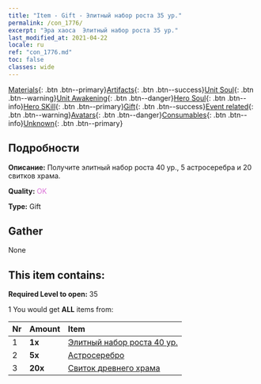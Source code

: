 ```yaml
---
title: "Item - Gift - Элитный набор роста 35 ур."
permalink: /con_1776/
excerpt: "Эра хаоса  Элитный набор роста 35 ур."
last_modified_at: 2021-04-22
locale: ru
ref: "con_1776.md"
toc: false
classes: wide
---
```

 [Materials](/ItemsRU/){: .btn .btn--primary}[Artifacts](/ItemsRU/Artifacts/){: .btn .btn--success}[Unit Soul](/ItemsRU/UnitSoul/){: .btn .btn--warning}[Unit Awakening](/ItemsRU/UnitAwakening/){: .btn .btn--danger}[Hero Soul](/ItemsRU/HeroSoul/){: .btn .btn--info}[Hero SKill](/ItemsRU/HeroSkill/){: .btn .btn--primary}[Gift](/ItemsRU/Gift/){: .btn .btn--success}[Event related](/ItemsRU/Events/){: .btn .btn--warning}[Avatars](/ItemsRU/Avatars/){: .btn .btn--danger}[Consumables](/ItemsRU/Consumables/){: .btn .btn--info}[Unknown](/ItemsRU/Unknown/){: .btn .btn--primary}

## Подробности
 **Описание:** Получите элитный набор роста 40 ур., 5 астросеребра и 20 свитков храма.

 **Quality:** <span style="color: #DA70D6">OK</span>

 **Type:** Gift

## Gather

  None

## This item contains:

 **Required Level to open:** 35

 1 You would get **ALL** items  from:

  | Nr | Amount |     Item    |
  |:---|:-------|:------------|
  | 1 |  **1x** | [Элитный набор роста 40 ур.](/ru/Items/con_1777/) |  | 
  | 2 |  **5x** | [Астросеребро](/ru/Items/con_969/) |  | 
  | 3 |  **20x** | [Свиток древнего храма](/ru/Items/con_697/) |  | 

